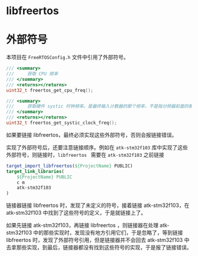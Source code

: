 # libfreertos

# 外部符号

本项目在 `FreeRTOSConfig.h` 文件中引用了外部符号。

```cpp
/// <summary>
///		获取 CPU 频率
/// </summary>
/// <returns></returns>
uint32_t freertos_get_cpu_freq();

/// <summary>
///		获取硬件 systic 时钟频率。是最终输入计数器的那个频率，不是指分频器前面的那个。
/// </summary>
/// <returns></returns>
uint32_t freertos_get_systic_clock_freq();
```

如果要链接 libfreertos，最终必须实现这些外部符号，否则会报链接错误。



实现了外部符号后，还要注意链接顺序。例如在 `atk-stm32f103` 库中实现了这些外部符号，则链接时，`libfreertos ` 需要在 `atk-stm32f103` 之前链接

```cmake
target_import_libfreertos(${ProjectName} PUBLIC)
target_link_libraries(
    ${ProjectName} PUBLIC
    c m
    atk-stm32f103
)

```

链接器链接 libfreertos 时，发现了未定义的符号，接着链接 atk-stm32f103，在 atk-stm32f103 中找到了这些符号的定义，于是就链接上了。



如果先链接 atk-stm32f103，再链接 libfreertos ，则链接器在处理 atk-stm32f103 中的那些实现时，发现没有地方引用它们，于是忽略了，等到链接 libfreertos 时，发现了外部符号引用，但是链接器并不会回去 atk-stm32f103 中去拿那些实现，到最后，链接器都没有找到这些符号的实现，于是报了链接错误。